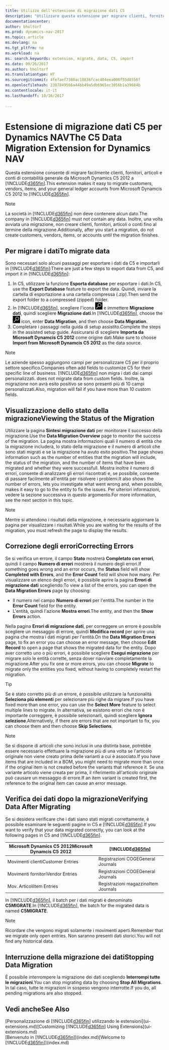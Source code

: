 ```yaml
---
title: Utilizzo dell'estensione di migrazione dati C5
description: "Utilizzare questa estensione per migrare clienti, fornitori, articoli e conti di contabilità generale da Microsoft Dynamics C5 2012 a Dynamics NAV."
documentationcenter: 
author: bholtorf
ms.prod: dynamics-nav-2017
ms.topic: article
ms.devlang: na
ms.tgt_pltfrm: na
ms.workload: na
ms. search.keywords: extension, migrate, data, C5, import
ms.date: 09/26/2017
ms.author: bholtorf
ms.translationtype: HT
ms.sourcegitcommit: 4fefaef7380ac10836fcac404eea006f55d8556f
ms.openlocfilehash: 2307849566a44bb49a5db6965ec3056b1a39684b
ms.contentlocale: it-it
ms.lasthandoff: 10/16/2017

---
```


# <a name="the-c5-data-migration-extension-for-dynamics-nav"></a><span data-ttu-id="91042-103">Estensione di migrazione dati C5 per Dynamics NAV</span><span class="sxs-lookup"><span data-stu-id="91042-103">The C5 Data Migration Extension for Dynamics NAV</span></span>
<span data-ttu-id="91042-104">Questa estensione consente di migrare facilmente clienti, fornitori, articoli e conti di contabilità generale da Microsoft Dynamics C5 2012 a [!INCLUDE[d365fin](includes/d365fin_md.md)].</span><span class="sxs-lookup"><span data-stu-id="91042-104">This extension makes it easy to migrate customers, vendors, items, and your general ledger accounts from Microsoft Dynamcis C5 2012 to [!INCLUDE[d365fin](includes/d365fin_md.md)].</span></span> 

> [!Note] 
> <span data-ttu-id="91042-105">La società in [!INCLUDE[d365fin](includes/d365fin_md.md)] non deve contenere alcun dato.</span><span class="sxs-lookup"><span data-stu-id="91042-105">The company in [!INCLUDE[d365fin](includes/d365fin_md.md)] must not contain any data.</span></span> <span data-ttu-id="91042-106">Inoltre, una volta avviata una migrazione, non creare clienti, fornitori, articoli o conti fino al termine della migrazione.</span><span class="sxs-lookup"><span data-stu-id="91042-106">Additionally, after you start a migration, do not create customers, vendors, items, or accounts until the migration finishes.</span></span>

## <a name="to-migrate-data"></a><span data-ttu-id="91042-107">Per migrare i dati</span><span class="sxs-lookup"><span data-stu-id="91042-107">To migrate data</span></span>
<span data-ttu-id="91042-108">Sono necessari solo alcuni passaggi per esportare i dati da C5 e importarli in [!INCLUDE[d365fin](includes/d365fin_md.md)]:</span><span class="sxs-lookup"><span data-stu-id="91042-108">There are just a few steps to export data from C5, and import it in [!INCLUDE[d365fin](includes/d365fin_md.md)]:</span></span> 

1. <span data-ttu-id="91042-109">In C5, utilizzare la funzione **Esporta database** per esportare i dati.</span><span class="sxs-lookup"><span data-stu-id="91042-109">In C5, use the **Export Database** feature to export the data.</span></span> <span data-ttu-id="91042-110">Quindi, inviare la cartella di esportazione a una cartella compressa (.zip).</span><span class="sxs-lookup"><span data-stu-id="91042-110">Then send the export folder to a compressed (zipped) folder.</span></span>  
2. <span data-ttu-id="91042-111">In [!INCLUDE[d365fin](includes/d365fin_md.md)], scegliere l'icona ![Cerca pagina o report](media/ui-search/search_small.png "Icona Cerca pagina o report") e immettere **Migrazione dati**, quindi scegliere **Migrazione dati**.</span><span class="sxs-lookup"><span data-stu-id="91042-111">In [!INCLUDE[d365fin](includes/d365fin_md.md)], choose the ![Search for Page or Report](media/ui-search/search_small.png "Search for Page or Report icon") icon, enter **Data Migration**, and then choose **Data Migration**.</span></span>
3. <span data-ttu-id="91042-112">Completare i passaggi nella guida di setup assistito.</span><span class="sxs-lookup"><span data-stu-id="91042-112">Complete the steps in the assisted setup guide.</span></span> <span data-ttu-id="91042-113">Assicurarsi di scegliere **Importa da Microsoft Dynamcis C5 2012** come origine dati.</span><span class="sxs-lookup"><span data-stu-id="91042-113">Make sure to choose **Import from Microsoft Dynamcis C5 2012** as the data source.</span></span>  

> [!Note] 
> <span data-ttu-id="91042-114">Le aziende spesso aggiungono campi per personalizzare C5 per il proprio settore specifico.</span><span class="sxs-lookup"><span data-stu-id="91042-114">Companies often add fields to customize C5 for their specific line of business.</span></span> [!INCLUDE[d365fin](includes/d365fin_md.md)]<span data-ttu-id="91042-115"> non migra i dati dai campi personalizzati.</span><span class="sxs-lookup"><span data-stu-id="91042-115"> does not migrate data from custom fields.</span></span> <span data-ttu-id="91042-116">Inoltre, la migrazione non avrà esito positivo se sono presenti più di 10 campi personalizzati.</span><span class="sxs-lookup"><span data-stu-id="91042-116">Also, migration will fail if you have more than 10 custom fields.</span></span> 

## <a name="viewing-the-status-of-the-migration"></a><span data-ttu-id="91042-117">Visualizzazione dello stato della migrazione</span><span class="sxs-lookup"><span data-stu-id="91042-117">Viewing the Status of the Migration</span></span>
<span data-ttu-id="91042-118">Utilizzare la pagina **Sintesi migrazione dati** per monitorare il successo della migrazione.</span><span class="sxs-lookup"><span data-stu-id="91042-118">Use the **Data Migration Overview** page to monitor the success of the migration.</span></span> <span data-ttu-id="91042-119">La pagina mostra informazioni quali il numero di entità che la migrazione includerà, lo stato della migrazione e il numero di articoli che sono stati migrati e se la migrazione ha avuto esito positivo.</span><span class="sxs-lookup"><span data-stu-id="91042-119">The page shows information such as the number of entities that the migration will include, the status of the migration, and the number of items that have been migrated and whether they were successfull.</span></span> <span data-ttu-id="91042-120">Mostra inoltre il numero di errori, consente di analizzare gli errori riscontrati e, se possibile, consente di passare facilmente all'entità per risolvere i problemi.</span><span class="sxs-lookup"><span data-stu-id="91042-120">It also shows the number of errors, lets you investigate what went wrong and, when possible, makes it easy to go to the entity to fix the issues.</span></span> <span data-ttu-id="91042-121">Per ulteriori informazioni, vedere la sezione successiva in questo argomento.</span><span class="sxs-lookup"><span data-stu-id="91042-121">For more information, see the next section in this topic.</span></span> 

> [!Note] 
> <span data-ttu-id="91042-122">Mentre si attendono i risultati della migrazione, è necessario aggiornare la pagina per visualizzare i risultati.</span><span class="sxs-lookup"><span data-stu-id="91042-122">While you are waiting for the results of the migration, you must refresh the page to display the results.</span></span>

## <a name="correcting-errors"></a><span data-ttu-id="91042-123">Correzione degli errori</span><span class="sxs-lookup"><span data-stu-id="91042-123">Correcting Errors</span></span>
<span data-ttu-id="91042-124">Se si verifica un errore, il campo **Stato** mostrerà **Completato con errori**, quindi il campo **Numero di errori** mostrerà il numero degli errori.</span><span class="sxs-lookup"><span data-stu-id="91042-124">If something goes wrong and an error occurs, the **Status** field will show **Completed with Errors**, and the **Error Count** field will show how many.</span></span> <span data-ttu-id="91042-125">Per visualizzare un elenco degli errori, è possibile aprire la pagina **Errori di migrazione dati** scegliendo:</span><span class="sxs-lookup"><span data-stu-id="91042-125">To view a list of the errors, you can open the **Data Migration Errors** page by choosing:</span></span>

* <span data-ttu-id="91042-126">Il numero nel campo **Numero di errori** per l'entità.</span><span class="sxs-lookup"><span data-stu-id="91042-126">The number in the **Error Count** field for the entity.</span></span> 
* <span data-ttu-id="91042-127">L'entità, quindi l'azione **Mostra errori**.</span><span class="sxs-lookup"><span data-stu-id="91042-127">The entity, and then the **Show Errors** action.</span></span> 

<span data-ttu-id="91042-128">Nella pagina **Errori di migrazione dati**, per correggere un errore è possibile scegliere un messaggio di errore, quindi **Modifica record** per aprire una pagina che mostra i dati migrati per l'entità.</span><span class="sxs-lookup"><span data-stu-id="91042-128">On the **Data Migration Errors** page, to fix an error you can choose an error message, then choose **Edit Record** to open a page that shows the migrated data for the entity.</span></span> <span data-ttu-id="91042-129">Dopo aver corretto uno o più errori, è possibile scegliere **Esegui migrazione** per migrare solo le entità corrette, senza dover riavviare completamente la migrazione.</span><span class="sxs-lookup"><span data-stu-id="91042-129">After you fix one or more errors, you can choose **Migrate** to migrate only the entities you fixed, without having to completely restart the migration.</span></span>  

> [!Tip]
> <span data-ttu-id="91042-130">Se è stato corretto più di un errore, è possibile utilizzare la funzionalità **Seleziona più elementi** per selezionare più righe da migrare.</span><span class="sxs-lookup"><span data-stu-id="91042-130">If you have fixed more than one error, you can use the **Select More** feature to select multiple lines to migrate.</span></span> <span data-ttu-id="91042-131">In alternativa, se esistono errori che non è importante correggere, è possibile selezionarli, quindi scegliere **Ignora selezione**.</span><span class="sxs-lookup"><span data-stu-id="91042-131">Alternatively, if there are errors that are not important to fix, you can choose them and then choose **Skip Selections**.</span></span>

> [!Note]
> <span data-ttu-id="91042-132">Se si dispone di articoli che sono inclusi in una distinta base, potrebbe essere necessario effettuare la migrazione più di una volta se l'articolo originale non viene creato prima delle varianti a cui è associato.</span><span class="sxs-lookup"><span data-stu-id="91042-132">If you have items that are included in a BOM, you might need to migrate more than once if the original item is not created before the variants that reference it.</span></span> <span data-ttu-id="91042-133">Se una variante articolo viene creata per prima, il riferimento all'articolo originale può causare un messaggio di errore.</span><span class="sxs-lookup"><span data-stu-id="91042-133">If an item variant is created first, the reference to the original item can cause an error message.</span></span>  

## <a name="verifying-data-after-migrating"></a><span data-ttu-id="91042-134">Verifica dei dati dopo la migrazione</span><span class="sxs-lookup"><span data-stu-id="91042-134">Verifying Data After Migrating</span></span> 
<span data-ttu-id="91042-135">Se si desidera verificare che i dati siano stati migrati correttamente, è possibile esaminare le seguenti pagine in C5 e [!INCLUDE[d365fin](includes/d365fin_md.md)].</span><span class="sxs-lookup"><span data-stu-id="91042-135">If you want to verify that your data migrated correctly, you can look at the following pages in C5 and [!INCLUDE[d365fin](includes/d365fin_md.md)].</span></span>

|<span data-ttu-id="91042-136">Microsoft Dynamics C5 2012</span><span class="sxs-lookup"><span data-stu-id="91042-136">Microsoft Dynamcis C5 2012</span></span> | [!INCLUDE[d365fin](includes/d365fin_md.md)]|
|-----|-----|
|<span data-ttu-id="91042-137">Movimenti clienti</span><span class="sxs-lookup"><span data-stu-id="91042-137">Customer Entries</span></span>| <span data-ttu-id="91042-138">Registrazioni COGE</span><span class="sxs-lookup"><span data-stu-id="91042-138">General Journals</span></span>|
|<span data-ttu-id="91042-139">Movimenti fornitori</span><span class="sxs-lookup"><span data-stu-id="91042-139">Vendor Entries</span></span>| <span data-ttu-id="91042-140">Registrazioni COGE</span><span class="sxs-lookup"><span data-stu-id="91042-140">General Journals</span></span>|
|<span data-ttu-id="91042-141">Mov. Articoli</span><span class="sxs-lookup"><span data-stu-id="91042-141">Item Entries</span></span>| <span data-ttu-id="91042-142">Registrazioni magazzino</span><span class="sxs-lookup"><span data-stu-id="91042-142">Item Journals</span></span>|

<span data-ttu-id="91042-143">In [!INCLUDE[d365fin](includes/d365fin_md.md)], il batch per i dati migrati è denominato **C5MIGRATE**.</span><span class="sxs-lookup"><span data-stu-id="91042-143">In [!INCLUDE[d365fin](includes/d365fin_md.md)], the batch for the migrated data is named **C5MIGRATE**.</span></span> 

> [!Note]
> <span data-ttu-id="91042-144">Ricordare che vengono migrati solamente i movimenti aperti.</span><span class="sxs-lookup"><span data-stu-id="91042-144">Remember that we migrate only open entries.</span></span> <span data-ttu-id="91042-145">Non saranno presenti dati storici.</span><span class="sxs-lookup"><span data-stu-id="91042-145">You will not find any historical data.</span></span>

## <a name="stopping-data-migration"></a><span data-ttu-id="91042-146">Interruzione della migrazione dei dati</span><span class="sxs-lookup"><span data-stu-id="91042-146">Stopping Data Migration</span></span>
<span data-ttu-id="91042-147">È possibile interrompere la migrazione dei dati scegliendo **Interrompi tutte le migrazioni**.</span><span class="sxs-lookup"><span data-stu-id="91042-147">You can stop migrating data by choosing **Stop All Migrations**.</span></span> <span data-ttu-id="91042-148">In tal caso, tutte le migrazioni in sospeso vengono interrotte.</span><span class="sxs-lookup"><span data-stu-id="91042-148">If you do, all pending migrations are also stopped.</span></span>

## <a name="see-also"></a><span data-ttu-id="91042-149">Vedi anche</span><span class="sxs-lookup"><span data-stu-id="91042-149">See Also</span></span>
<span data-ttu-id="91042-150">[Personalizzazione di [!INCLUDE[d365fin](includes/d365fin_md.md)] utilizzando le estensioni](ui-extensions.md)</span><span class="sxs-lookup"><span data-stu-id="91042-150">[Customizing [!INCLUDE[d365fin](includes/d365fin_md.md)] Using Extensions](ui-extensions.md)</span></span>  
<span data-ttu-id="91042-151">[Benvenuto in [!INCLUDE[d365fin](includes/d365fin_md.md)]](index.md)</span><span class="sxs-lookup"><span data-stu-id="91042-151">[Welcome to [!INCLUDE[d365fin](includes/d365fin_md.md)]](index.md)</span></span>  

